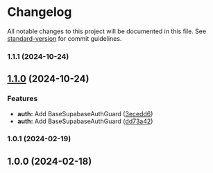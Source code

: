 # Changelog

All notable changes to this project will be documented in this file. See [standard-version](https://github.com/conventional-changelog/standard-version) for commit guidelines.

### 1.1.1 (2024-10-24)

## [1.1.0](https://github.com/adrianmjim/nestjs-supabase-js/compare/1.0.1...1.1.0) (2024-10-24)


### Features

* **auth:** Add BaseSupabaseAuthGuard ([3ecedd6](https://github.com/adrianmjim/nestjs-supabase-js/commit/3ecedd68270fd9c3757579b7925205c77492ec50))
* **auth:** Add BaseSupabaseAuthGuard ([dd73a42](https://github.com/adrianmjim/nestjs-supabase-js/commit/dd73a422a1f9873fe26bfae3f65cb90f861b3fa7))

### 1.0.1 (2024-02-19)

## 1.0.0 (2024-02-18)
